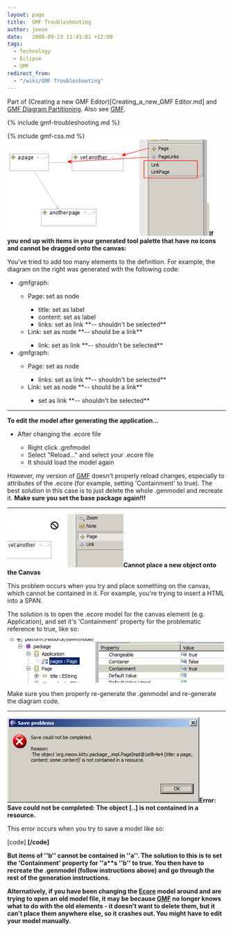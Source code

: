 ```yaml
---
layout: page
title:  GMF Troubleshooting
author: jevon
date:   2008-09-23 11:41:01 +12:00
tags:
  - Technology
  - Eclipse
  - GMF
redirect_from:
  - "/wiki/GMF Troubleshooting"
---
```


Part of (Creating a new GMF Editor)[Creating_a_new_GMF Editor.md] and [GMF Diagram Partitioning](GMF_Diagram_Partitioning.md). Also see [GMF](GMF.md).

{% include gmf-troubleshooting.md %}

{% include gmf-css.md %}
<img src="/img/emf-errors-1.png" class="gmf">**If you end up with items in your generated tool palette that have no icons and cannot be dragged onto the canvas:**

You've tried to add too many elements to the definition. For example, the diagram on the right was generated with the following code:

<div class="gmf_code">
  <ul>
  <li>.gmfgraph:</li>
    <ul>
    <li>Page: set as node</li>
      <ul>
      <li>title: set as label</li>
      <li>content: set as label</li>
      <li>links: set as link **-- shouldn't be selected**</li>
      </ul>
    <li>Link: set as node **-- should be a link**</li>
      <ul>
      <li>link: set as link **-- shouldn't be selected**</li>
      </ul>
    </ul>

  <li>.gmfgraph:</li>
    <ul>
    <li>Page: set as node</li>
      <ul>
      <li>links: set as link **-- shouldn't be selected**</li>
      </ul>
    <li>Link: set as node **-- should be a link**</li>
      <ul>
      <li>set as link **-- shouldn't be selected**</li>
      </ul>
    </ul>
  </ul>
</div>

---
**To edit the model after generating the application...**

<div class="gmf_code">
<ul>
  <li>After changing the .ecore file</li>
    <ul>
    <li>Right click .gmfmodel</li>
    <li>Select "Reload..." and select your .ecore file</li>
    <li>It should load the model again</li>
    </ul>
  </li>
</ul>
</div>

However, my version of [GMF](GMF.md) doesn't properly reload changes, especially to attributes of the .ecore (for example, setting 'Containment' to true). The best solution in this case is to just delete the whole .genmodel and recreate it. **Make sure you set the base package again!!!**

---
<img src="/img/emf-errors-2.png" class="gmf">**Cannot place a new object onto the Canvas**

This problem occurs when you try and place something on the canvas, which cannot be contained in it. For example, you're trying to insert a HTML into a SPAN.

The solution is to open the .ecore model for the canvas element (e.g. Application), and set it's 'Containment' property for the problematic reference to true, like so:

<img src="/img/emf-errors-2-1.png" class="gmf-left"> <img src="/img/emf-errors-2-2.png" class="gmf-left">

Make sure you then properly re-generate the .genmodel and re-generate the diagram code.

---
<img src="/img/emf-errors-3.png" class="gmf">**Error: Save could not be completed: The object [..] is not contained in a resource.**

This error occurs when you try to save a model like so:

[code]<a>
  <b />
  <b />
</a>[/code]

But items of ''b'' cannot be contained in ''a''. The solution to this is to set the 'Containment' property for ''a**s ''b'' to true. You then have to recreate the .genmodel (follow instructions above) and go through the rest of the generation instructions.

Alternatively, if you have been changing the [Ecore](Ecore.md) model around and are trying to open an old model file, it may be because [GMF](GMF.md) no longer knows what to do with the old elements - it doesn't want to delete them, but it can't place them anywhere else, so it crashes out. You might have to edit your model manually.

